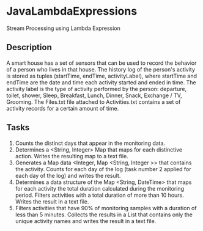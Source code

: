 # JavaLambdaExpressions
Stream Processing using Lambda Expression

## Description 
#### 
A smart house has a set of sensors that can be used to record the behavior of a person who lives in that house.
The history log of the person's activity is stored as tuples (startTime, endTime, activityLabel),
where startTime and endTime are the date and time each activity started and ended in time.
The activity label is the type of activity performed by the person: departure, toilet, shower,
Sleep, Breakfast, Lunch, Dinner, Snack, Exchange / TV, Grooming.
The Files.txt file attached to Activities.txt contains a set of activity records for a certain amount of time.

## Tasks
####
1. Counts the distinct days that appear in the monitoring data.
2. Determines a <String, Integer> Map that maps for each distinctive action. Writes the resulting map to a text file.
3. Generates a Map data <Integer, Map <String, Integer >> that contains the activity. Counts for each day of the log (task number 2 applied for each day of the log) and writes the result.
4. Determines a data structure of the Map <String, DateTime> that maps for each activity the total duration calculated during the monitoring period. Filters activities with a total duration of more than 10 hours. Writes the result in a text file.
5. Filters activities that have 90% of monitoring samples with a duration of less than 5 minutes. Collects the results in a <String> List that contains only the unique activity names and writes the result in a text file.
